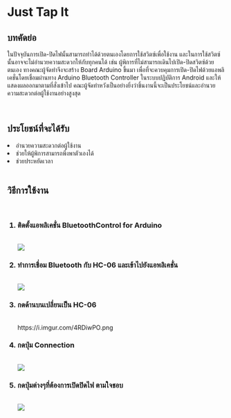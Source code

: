 # Just Tap It
<h2>บทคัดย่อ</h2>

<p> ในปัจจุบันการเปิด-ปิดไฟนั้นสามารถทำได้ด้วยตนเองโดยการใช้สวิตซ์เพื่อใช้งาน และในการใช้สวิตซ์นั้นอาจจะไม่อำนวยความสะดวกให้กับทุกคนได้ เช่น ผู้พิการที่ไม่สามารถเดินไปเปิด-ปิดสวิตซ์ด้วยตนเอง ทางคณะผู้จัดทำจึงจะสร้าง Board Arduino ขึ้นมา เพื่อที่จะควบคุมการเปิด-ปิดไฟด้วยแอพลิเคชั่นโดยเชื่อมผ่านทาง Arduino Bluetooth Controller ในระบบปฏิบัติการ Android  และให้แสดงผลออกมาตามที่สั่งเข้าไป คณะผู้จัดทำหวังเป็นอย่างยิ่งว่าชิ้นงานนี้จะเป็นประโยชน์และอำนวยความสะดวกต่อผู้ใช้งานอย่างสูงสุด</p>
<br>
<h2>ประโยชน์ที่จะได้รับ</h2>
<p>
 <li>อำนวยความสะดวกต่อผู้ใช้งาน
</li>
 <li>ช่วยให้ผู้พิการสามารถพึ่งพาตัวเองได้</li>
 <li>ช่วยประหยัดเวลา</li>
<br>
</p>
<h2>วิธีการใช้งาน</h2>
<ol>
 <br>
<h3><li>ติดตั้งแอพลิเคชั่น BluetoothControl for Arduino</li></h3>
<br><img src="https://i.imgur.com/d7rmeM4.png"><br>
<h3><li>ทำการเชื่อม Bluetooth กับ HC-06 และเข้าไปยังแอพลิเคชั่น</li></h3>
<br><img src="https://i.imgur.com/IVmLu90.png"><br>
<h3><li>กดด้านบนเปลี่ยนเป็น HC-06 </li></h3>
<br><img src="">https://i.imgur.com/4RDiwPO.png<br>
<h3><li>กดปุ่ม Connection </li></h3>
<br><img src="https://i.imgur.com/VC9oBFm.png"><br>
<h3><li>กดปุ่มต่างๆที่ต้องการเปิดปิดไฟ ตามใจชอบ</li></h3>
<br><img src="https://i.imgur.com/dSGHQWP.png"><br>

</ol> 
